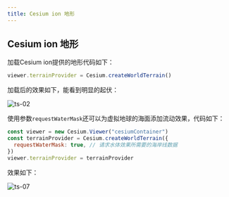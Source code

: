 ```yaml
---
title: Cesium ion 地形
---
```


## Cesium ion 地形

加载Cesium ion提供的地形代码如下：

```javascript
viewer.terrainProvider = Cesium.createWorldTerrain()
```

加载后的效果如下，能看到明显的起伏：

![ts-02](/cesium-docs/assets/img/guide/ts-02.png)

使用参数`requestWaterMask`还可以为虚拟地球的海面添加流动效果，代码如下：

```javascript
const viewer = new Cesium.Viewer("cesiumContainer")
const terrainProvider = Cesium.createWorldTerrain({
  requestWaterMask: true, // 请求水体效果所需要的海岸线数据
})
viewer.terrainProvider = terrainProvider
```

效果如下：

![ts-07](/cesium-docs/assets/img/guide/ts-07.gif)
